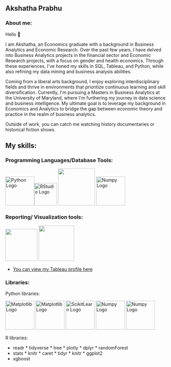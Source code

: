 ## Akshatha Prabhu

### About me:

Hello :wave:

I am Akshatha, an Economics graduate with a background in Business Analytics and Economic Research. Over the past few years, I have delved into Business Analytics projects in the financial sector and Economic Research projects, with a focus on gender and health economics. Through these experiences, I've honed my skills in SQL, Tableau, and Python, while also refining my data mining and business analysis abilities.

Coming from a liberal arts background, I enjoy exploring interdisciplinary fields and thrive in environments that prioritize continuous learning and skill diversification. Currently, I'm pursuing a Masters in Business Analytics at the University of Maryland, where I'm furthering my journey in data science and business intelligence. My ultimate goal is to leverage my background in Economics and Analytics to bridge the gap between economic theory and practice in the realm of business analytics. 

Outside of work, you can catch me watching history documentaries or historical fiction shows. 

## My skills:

### Programming Languages/Database Tools:

<img src="https://upload.wikimedia.org/wikipedia/commons/f/f8/Python_logo_and_wordmark.svg" alt="Python Logo" width="90"/><img src= "https://encrypted-tbn0.gstatic.com/images?q=tbn:ANd9GcTm968T5Um3hNW1F9-p2caKuPcn7e9D_6UEow&s" alt="RStudio Logo" width="70"/> <img src="https://media.licdn.com/dms/image/C5612AQHr47W1uGXrDw/article-cover_image-shrink_600_2000/0/1649218981432?e=2147483647&v=beta&t=ERM5vzRKZt8ebBAYHKpOOguoSaXN1AZDOJCiwMwXYU4" width="115"/> <img src="https://upload.wikimedia.org/wikipedia/commons/thumb/8/87/Sql_data_base_with_logo.png/640px-Sql_data_base_with_logo.png" alt="Numpy Logo" width="90"/> 

### Reporting/ Visualization tools:

<img src="https://1000logos.net/wp-content/uploads/2022/03/Tableau-Logo.png" width="100"/>  <img src="https://i.pinimg.com/736x/b5/d4/47/b5d4478193f8e33c20b9bf7583a6f180.jpg" width="110"/>

* [You can view my Tableau profile here](https://public.tableau.com/app/profile/akshatha.prabhu6534/vizzes)


### Libraries:

Python libraries:

<img src="https://upload.wikimedia.org/wikipedia/commons/thumb/e/ed/Pandas_logo.svg/2560px-Pandas_logo.svg.png" alt="Matplotlib Logo" width="90"/> <img src="https://www.jumpingrivers.com/blog/customising-matplotlib/matplot_title_logo.png" alt="Matplotlib Logo" width="90"/> <img src="https://upload.wikimedia.org/wikipedia/commons/thumb/0/05/Scikit_learn_logo_small.svg/2560px-Scikit_learn_logo_small.svg.png" alt="ScikitLearn Logo" width="90"/> 
<img src="https://upload.wikimedia.org/wikipedia/commons/thumb/3/31/NumPy_logo_2020.svg/2560px-NumPy_logo_2020.svg.png" alt="Numpy Logo" width="90"/> <img src="https://raw.githubusercontent.com/mwaskom/seaborn/master/doc/_static/logo-wide-lightbg.svg" alt="Numpy Logo" width="90"/> 

R libraries:

* readr                * tidyverse       * tree            * plotly               * dplyr           * randomForest
* stats                * knitr           * caret           * tidyr                * knitr           * ggplot2
* xgboost
          


             

                                        


